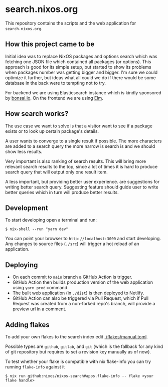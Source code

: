 # search.nixos.org

This repository contains the scripts and the web application for
`search.nixos.org`. 


## How this project came to be

Initial idea was to replace NixOS packages and options search which was
fetching one JSON file which contained all packages (or options). This approach
is good for its simple setup, but started to show its problems when packages
number was getting bigger and bigger. I'm sure we could optimize it further,
but ideas what all could we do if there would be some database in the back were
to tempting not to try.

For backend we are using Elasticsearch instance which is kindly sponsored by
[bonsai.io](https://bonsai.io). On the frontend we are using
[Elm](https://elm-lang.org).


## How search works?

The use case we want to solve is that a visitor want to see if a package
exists or to look up certain package's details.

A user wants to converge to a single result if possible. The more characters
are added to a search query the more narrow is search is and we should show
less results.

Very important is also ranking of search results. This will bring more relevant
search results to the top, since a lot of times it is hard to produce search
query that will output only one result item.

A less important, but providing better user experience. are suggestions for
writing better search query. Suggesting feature should guide user to write
better queries which in turn will produce better results.


## Development

To start developing open a terminal and run:

```
$ nix-shell --run "yarn dev"
```

You can point your browser to `http://localhost:3000` and start developing.
Any changes to source files (`./src`) will trigger a hot reload of an
application.


## Deploying

- On each commit to `main` branch a GitHub Action is trigger.
- GitHub Action then builds production version of the web application using
  `yarn prod` command.
- The built web application (in `./dist`) is then deployed to Netlify.
- GitHub Action can also be triggered via Pull Request, which if Pull Request
  was created from a non-forked repo's branch, will provide a preview url in a
  comment.

## Adding flakes

To add your own flakes to the search index edit [./flakes/manual.toml](./flakes/manual.toml).

Possible types are `github`, `gitlab`, and `git` (which is the fallback for any kind of git repository but requires to set a revision key manually as of now).

To test whether your flake is compatible with nix flake-info you can try running `flake-info` against it

```
$ nix run github:nixos/nixos-search#apps.flake-info -- flake <your flake handle>
```
